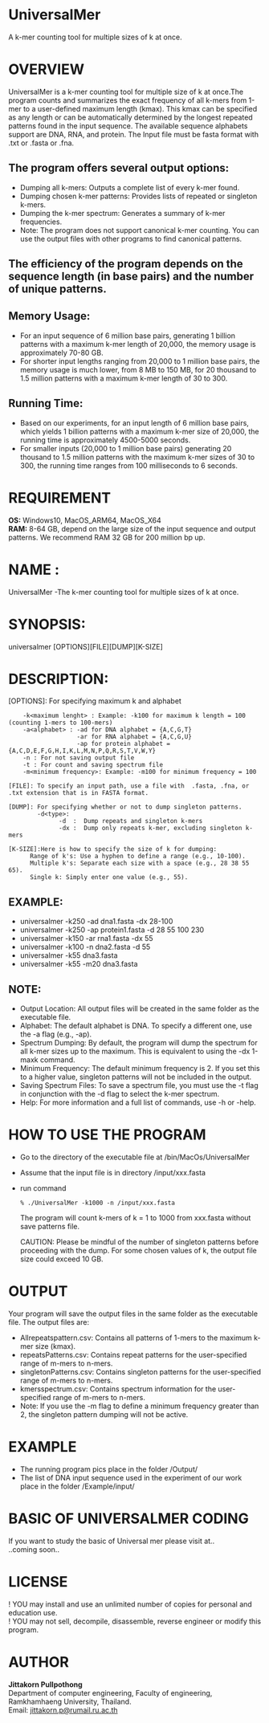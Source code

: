 # UniversalMer
  A k-mer counting tool for multiple sizes of k at once.
# OVERVIEW
UniversalMer is a k-mer counting tool for multiple size of k at once.The program counts and summarizes the exact frequency of all k-mers from 1-mer to a user-defined maximum length (kmax). This kmax can be specified as any length or can be automatically determined by the longest repeated patterns found in the input sequence.
The available sequence alphabets support are DNA, RNA, and protein. The Input file must be fasta format with .txt or .fasta or .fna. 

## The program offers several output options:
 * Dumping all k-mers: Outputs a complete list of every k-mer found.
 * Dumping chosen k-mer patterns: Provides lists of repeated or singleton k-mers.
 * Dumping the k-mer spectrum: Generates a summary of k-mer frequencies.
 * Note: The program does not support canonical k-mer counting. You can use the output files with other programs to find canonical patterns. 

## The efficiency of the program depends on the sequence length (in base pairs) and the number of unique patterns.

## Memory Usage:
 * For an input sequence of 6 million base pairs, generating 1 billion patterns with a maximum k-mer length of 20,000, the memory usage is approximately 70-80 GB.
 * For shorter input lengths ranging from 20,000 to 1 million base pairs, the memory usage is much lower, from 8 MB to 150 MB, for 20 thousand to 1.5 million patterns with a maximum k-mer length of 30 to 300.    
    
## Running Time:
 * Based on our experiments, for an input length of 6 million base pairs, which yields 1 billion patterns with a maximum k-mer size of 20,000, the running time is approximately 4500-5000 seconds.
 * For smaller inputs (20,000 to 1 million base pairs) generating 20 thousand to 1.5 million patterns with the maximum k-mer sizes of 30 to 300, the running time ranges from 100 milliseconds to 6 seconds.

# REQUIREMENT
  **OS:** Windows10, MacOS_ARM64, MacOS_X64 <br>
  **RAM:** 8-64 GB, depend on the large size of the input sequence and output patterns. We recommend RAM 32 GB for 200 million bp up. <br>
  
# NAME :
  UniversalMer -The k-mer counting tool for multiple sizes of k at once. 

# SYNOPSIS: 
   universalmer [OPTIONS][FILE][DUMP][K-SIZE]

# DESCRIPTION:

 [OPTIONS]: For specifying maximum k and alphabet

        -k<maximum lenght> : Example: -k100 for maximum k length = 100 (counting 1-mers to 100-mers)
        -a<alphabet> : -ad for DNA alphabet = {A,C,G,T}
                       -ar for RNA alphabet = {A,C,G,U}
                       -ap for protein alphabet =  {A,C,D,E,F,G,H,I,K,L,M,N,P,Q,R,S,T,V,W,Y}
        -n : For not saving output file 
        -t : For count and saving spectrum file
        -m<minimum frequency>: Example: -m100 for minimum frequency = 100

    [FILE]: To specify an input path, use a file with  .fasta, .fna, or .txt extension that is in FASTA format.

    [DUMP]: For specifying whether or not to dump singleton patterns.
            -d<type>:   
                  -d  :  Dump repeats and singleton k-mers
                  -dx :  Dump only repeats k-mer, excluding singleton k-mers

    [K-SIZE]:Here is how to specify the size of k for dumping:
          Range of k's: Use a hyphen to define a range (e.g., 10-100).
          Multiple k's: Separate each size with a space (e.g., 28 38 55 65).
          Single k: Simply enter one value (e.g., 55).

## EXAMPLE:   
 * universalmer -k250 -ad dna1.fasta -dx 28-100 
 * universalmer -k250 -ap protein1.fasta -d 28 55 100 230 
 * universalmer -k150 -ar rna1.fasta -dx 55
 * universalmer -k100 -n dna2.fasta -d 55
 * universalmer -k55 dna3.fasta
 * universalmer -k55 -m20 dna3.fasta

## NOTE: 
 * Output Location: All output files will be created in the same folder as the executable file.
 * Alphabet: The default alphabet is DNA. To specify a different one, use the -a flag (e.g., -ap).
 * Spectrum Dumping: By default, the program will dump the spectrum for all k-mer sizes up to the maximum. This is equivalent to using the -dx 1-maxk command.
 * Minimum Frequency: The default minimum frequency is 2. If you set this to a higher value, singleton patterns will not be included in the output.
 * Saving Spectrum Files: To save a spectrum file, you must use the -t flag in conjunction with the -d flag to select the k-mer spectrum.
 * Help: For more information and a full list of commands, use -h or -help.

# HOW TO USE THE PROGRAM

 * Go to the directory of the executable file at  /bin/MacOs/UniversalMer
 * Assume that the input file is in directory /input/xxx.fasta
 * run command
   
       % ./UniversalMer -k1000 -n /input/xxx.fasta

   The program will count k-mers of k = 1 to 1000 from xxx.fasta without save patterns file.
   
   CAUTION: Please be mindful of the number of singleton patterns before proceeding with the dump. For some chosen values of k, the output file size could exceed 10 GB.

# OUTPUT

Your program will save the output files in the same folder as the executable file.  The output files are:
 * Allrepeatspattern.csv: Contains all patterns of 1-mers to the maximum k-mer size (kmax).
 * repeatsPatterns.csv: Contains repeat patterns for the user-specified range of m-mers to n-mers.
 * singletonPatterns.csv: Contains singleton patterns for the user-specified range of m-mers to n-mers.
 * kmersspectrum.csv: Contains spectrum information for the user-specified range of m-mers to n-mers.
 * Note: If you use the -m flag to define a minimum frequency greater than 2, the singleton pattern dumping will not be active.
    
# EXAMPLE
 * The running program pics place in the folder /Output/ 
 * The list of DNA input sequence used in the experiment of our work place in the folder /Example/input/ 

# BASIC OF UNIVERSALMER CODING
  If you want to study the basic of Universal mer please visit at..<br>
  ..coming soon..
  
# LICENSE
  ! YOU may install and use an unlimited number of copies for personal and education use.<br>
  ! YOU may not sell, decompile, disassemble, reverse engineer or modify this program.<br>

# AUTHOR

  **Jittakorn Pullpothong**<br> Department of computer engineering, Faculty of engineering, Ramkhamhaeng University, Thailand.<br>
  Email: <jittakorn.p@rumail.ru.ac.th>
